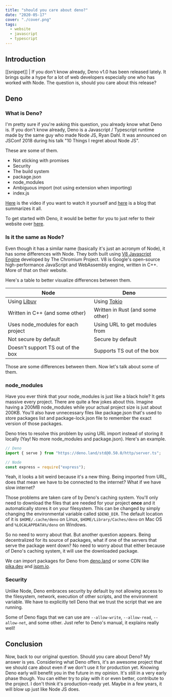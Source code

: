 ```yaml
---
title: "should you care about deno?"
date: "2020-05-17"
cover: "./cover.png"
tags:
  - website
  - javascript
  - typescript
---
```


## Introduction
[[snippet]]
| If you don't know already, Deno v1.0 has been released lately. It brings quite a hype for a lot of web developers especially one who has worked with Node. The question is, should you care about this release?

## Deno
### What is Deno?
I'm pretty sure if you're asking this question, you already know what Deno is. If you don't know already, Deno is a Javascript / Typescript runtime made by the same guy who made Node JS, Ryan Dahl. It was announced on JSConf 2018 during his talk "10 Things I regret about Node JS".

These are some of them.

- Not sticking with promises
- Security
- The build system
- package.json
- node_modules
- Ambiguous import (not using extension when importing)
- index.js

[Here](https://www.youtube.com/watch?v=M3BM9TB-8yA) is the video if you want to watch it yourself and [here](https://medium.com/@imior/10-things-i-regret-about-node-js-ryan-dahl-2ba71ff6b4dc) is a blog that summarizes it all.

To get started with Deno, it would be better for you to just refer to their website over [here](https://deno.land/).

### Is it the same as Node?
Even though it has a similar name (basically it's just an acronym of Node), it has some differences with Node. They both built using [V8 Javascript Engine](https://v8.dev) developed by The Chromium Project. V8 is Google's open-source high-performance JavaScript and WebAssembly engine, written in C++. More of that on their website.

Here's a table to better visualize differences between them.

| Node                               | Deno                            |
| ---                                | ---                             |
| Using [Libuv](https://libuv.org)   | Using [Tokio](https://tokio.rs) |
| Written in C++ (and some other)    | Written in Rust (and some other)|
| Uses node_modules for each project | Using URL to get modules from   |
| Not secure by default              | Secure by default               |
| Doesn't support TS out of the box  | Supports TS out of the box      |

Those are some differences between them. Now let's talk about some of them.

### node_modules
Have you ever think that your node\_modules is just like a black hole? It gets massive every project. There are quite a few jokes about this. Imagine having a 200MB node_modules while your actual project size is just about 200KB. You'll also have unnecessary files like package.json that's used to store packages list and package-lock.json file to remember the exact version of those packages.

Deno tries to resolve this problem by using URL import instead of storing it locally (Yay! No more node_modules and package.json). Here's an example.

``` javascript
// Deno
import { serve } from "https://deno.land/std@0.50.0/http/server.ts";

// Node
const express = require("express");
```

Yeah, it looks a bit weird because it's a new thing. Being imported from URL, does that mean we have to be connected to the internet? What if we have slow internet?

Those problems are taken care of by Deno's caching system. You'll only need to download the files that are needed for your project **once** and it automatically stores it on your filesystem. This can be changed by simply changing the environmental variable called `$DENO_DIR`. The default location of it is `$HOME/.cache/deno` on Linux, `$HOME/Library/Caches/deno` on Mac OS and `%LOCALAPPDATA%/deno` on Windows.

So no need to worry about that. But another question appears. Being decentralized for its source of packages, what if one of the servers that serve the package went down? No need to worry about that either because of Deno's caching system, it will use the downloaded package.

We can import packages for Deno from [deno.land](https://deno.land/x/) or some CDN like [pika.dev](https://www.pika.dev) and [jspm.io](https://jspm.io).

### Security
Unlike Node, Deno embraces security by default by not allowing access to the filesystem, network, execution of other scripts, and the environment variable. We have to explicitly tell Deno that we trust the script that we are running.

Some of Deno flags that we can use are `--allow-write`, `--allow-read`, `--allow-net`, and some other. Just refer to Deno's manual, it explains really well!

## Conclusion
Now, back to our original question. Should you care about Deno? My answer is yes. Considering what Deno offers, it's an awesome project that we should care about even if we don't use it for production yet. Knowing Deno early will benefit you in the future in my opinion. It's still in a very early phase though. You can either try to play with it or even better, contribute to the project. I don't think it's production-ready yet. Maybe in a few years, it will blow up just like Node JS does.
